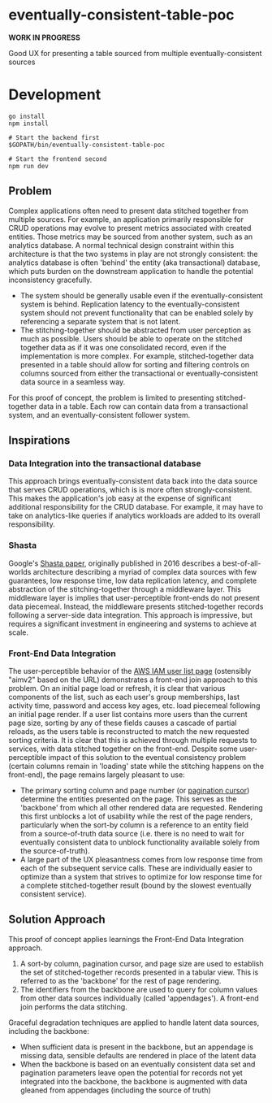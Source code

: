 # eventually-consistent-table-poc

**WORK IN PROGRESS**

Good UX for presenting a table sourced from multiple eventually-consistent sources

# Development

```
go install
npm install

# Start the backend first
$GOPATH/bin/eventually-consistent-table-poc

# Start the frontend second
npm run dev
```

## Problem

Complex applications often need to present data stitched together from multiple sources. For example, an application primarily responsible for CRUD operations may evolve to present metrics associated with created entities. Those metrics may be sourced from another system, such as an analytics database. A normal technical design constraint within this architecture is that the two systems in play are not strongly consistent: the analytics database is often 'behind' the entity (aka transactional) database, which puts burden on the downstream application to handle the potential inconsistency gracefully.

  * The system should be generally usable even if the eventually-consistent system is behind. Replication latency to the eventually-consistent system should not prevent functionality that can be enabled solely by referencing a separate system that is not latent.
  * The stitching-together should be abstracted from user perception as much as possible. Users should be able to operate on the stitched together data as if it was one consolidated record, even if the implementation is more complex. For example, stitched-together data presented in a table should allow for sorting and filtering controls on columns sourced from either the transactional or eventually-consistent data source in a seamless way.

For this proof of concept, the problem is limited to presenting stitched-together data in a table. Each row can contain data from a transactional system, and an eventually-consistent follower system.

## Inspirations

### Data Integration into the transactional database
This approach brings eventually-consistent data back into the data source that serves CRUD operations, which is is more often strongly-consistent. This makes the application's job easy at the expense of significant additional responsibility for the CRUD database. For example, it may have to take on analytics-like queries if analytics workloads are added to its overall responsibility.

### Shasta
Google's [Shasta paper](https://static.googleusercontent.com/media/research.google.com/en//pubs/archive/45394.pdf), originally published in 2016 describes a best-of-all-worlds architecture describing a myriad of complex data sources with few guarantees, low response time, low data replication latency, and complete abstraction of the stitching-together through a middleware layer. This middleware layer is implies that user-perceptible front-ends do not present data piecemeal. Instead, the middleware presents stitched-together records following a server-side data integration. This approach is impressive, but requires a significant investment in engineering and systems to achieve at scale.

### Front-End Data Integration
The user-perceptible behavior of the [AWS IAM user list page](https://us-east-1.console.aws.amazon.com/iamv2/home?region=us-east-1#/users) (ostensibly "aimv2" based on the URL) demonstrates a front-end join approach to this problem. On an initial page load or refresh, it is clear that various components of the list, such as each user's group memberships, last activity time, password and access key ages, etc. load piecemeal following an initial page render. If a user list contains more users than the current page size, sorting by any of these fields causes a cascade of partial reloads, as the users table is reconstructed to match the new requested sorting criteria. It is clear that this is achieved through multiple requests to services, with data stitched together on the front-end. Despite some user-perceptible impact of this solution to the eventual consistency problem (certain columns remain in 'loading' state while the stitching happens on the front-end), the page remains largely pleasant to use:

  * The primary sorting column and page number (or [pagination cursor](https://ignaciochiazzo.medium.com/paginating-requests-in-apis-d4883d4c1c4c)) determine the entities presented on the page. This serves as the 'backbone' from which all other rendered data are requested. Rendering this first unblocks a lot of usability while the rest of the page renders, particularly when the sort-by column is a reference to an entity field from a source-of-truth data source (i.e. there is no need to wait for eventually consistent data to unblock functionality available solely from the source-of-truth).
  * A large part of the UX pleasantness comes from low response time from each of the subsequent service calls. These are individually easier to optimize than a system that strives to optimize for low response time for a complete stitched-together result (bound by the slowest eventually consistent service).

## Solution Approach

This proof of concept applies learnings the Front-End Data Integration approach.

  1. A sort-by column, pagination cursor, and page size are used to establish the set of stitched-together records presented in a tabular view. This is referred to as the 'backbone' for the rest of page rendering.
  2. The identifiers from the backbone are used to query for column values from other data sources individually (called 'appendages'). A front-end join performs the data stitching.

Graceful degradation techniques are applied to handle latent data sources, including the backbone:

  * When sufficient data is present in the backbone, but an appendage is missing data, sensible defaults are rendered in place of the latent data
  * When the backbone is based on an eventually consistent data set and pagination parameters leave open the potential for records not yet integrated into the backbone, the backbone is augmented with data gleaned from appendages (including the source of truth)

